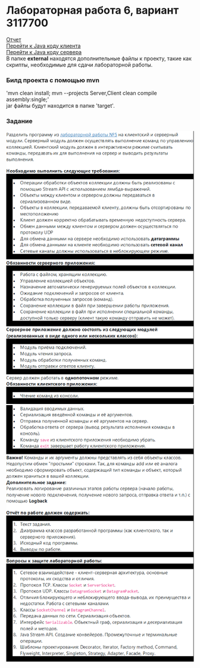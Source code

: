 # Лабораторная работа 6, вариант 3117700

[Отчет](task/lab6.docx)  
[Перейти к Java коду клиента](Client/src/main/java)  
[Перейти к Java коду сервера](Server/src/main/java)  
В папке __external__ находятся дополнительные файлы к проекту, такие как
скрипты, необходимые для сдачи лабораторной работы.

### Билд проекта с помощью mvn
'mvn clean install; mvn --projects Server,Client clean compile assembly:single;'  
jar файлы будут находится в папке 'target'.

### Задание
![img_1.png](task/img_1.png)
![img_2.png](task/img_2.png)
